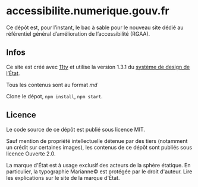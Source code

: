 # accessibilite.numerique.gouv.fr

Ce dépôt est, pour l’instant, le bac à sable pour le nouveau site dédié au référentiel général d’amélioration de l’accessibilité (RGAA).

## Infos

Ce site est créé avec [11ty](https://www.11ty.dev/) et utilise la version 1.3.1 du [système de design de l’État](https://www.systeme-de-design.gouv.fr/).

Tous les contenus sont au format _md_

Clone le dépot, `npm install`, `npm start`.

## Licence

Le code source de ce dépôt est publié sous licence MIT.

Sauf mention de propriété intellectuelle détenue par des tiers (notamment un crédit sur certaines images), les contenus de ce dépôt sont publiés sous licence Ouverte 2.0.

La marque d'État est à usage exclusif des acteurs de la sphère étatique. En particulier, la typographie Marianne© est protégée par le droit d'auteur. Lire les explications sur le site de la marque d'État.
